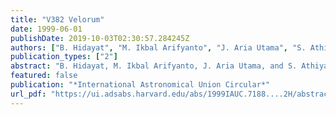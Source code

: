 ```yaml
---
title: "V382 Velorum"
date: 1999-06-01
publishDate: 2019-10-03T02:30:57.284245Z
authors: ["B. Hidayat", "M. Ikbal Arifyanto", "J. Aria Utama", "S. Athiya"]
publication_types: ["2"]
abstract: "B. Hidayat, M. Ikbal Arifyanto, J. Aria Utama, and S. Athiya, Bosscha Observatory, Lembang, write: \"Spectroscopic observations of N Vel 1999 were obtained at the Bosscha Schmidt telescope (+ objective prism; dispersion 31.5 nm/mm at H-gamma) on June 1.50 and 2.50 UT, with unfiltered IIa-O plates exposed for 12 and 6 min, respectively. Although the 12-min exposure yielded an overexposed spectrum, emission lines of H, He, and [O III] are clearly distinguishable. Based on the three spectra collected on June 2, the following lines are seen (positions and widths of the lines are based on a standard spectrum of a B9 star, secured with the same telescope): [O III] 500.7-nm (half the strength of H-beta), 495.9- nm (half the strength of H-beta), 436.3-nm (certainly observable); [Fe II] 492.4-nm (rather faint but traceable), 423.3-nm (faint); S II(?) 406.8-nm (rather broad, confuse, barely visible); [Ne III] 386.9-nm (half the strength of H-beta). All of the H lines down to H_7 appear on our plates; their estimated width is about 20.0 nm, decreasing rather slowly toward H_7. Shallow depression on the blue side of H-beta is noticable. He II 468.6-nm is rather wide.\""
featured: false
publication: "*International Astronomical Union Circular*"
url_pdf: "https://ui.adsabs.harvard.edu/abs/1999IAUC.7188....2H/abstract"
---
```


